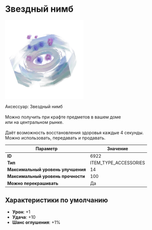 # Звездный нимб

![Item Image](../img/6922.webp?raw=true)

Аксессуар: Звездный нимб<br><br>Можно получить при крафте предметов в вашем доме<br>или на центральном рынке.<br><br>Даёт возможность восстановления здоровья каждые 4 секунды.<br>Можно использовать, передавать и продавать.


| Параметр | Значение |
|----------|----------|
| **ID** | 6922 |
| **Тип** | ITEM_TYPE_ACCESSORIES |
| **Максимальный уровень улучшения** | 14 |
| **Максимальный уровень прочности** | 100 |
| **Можно перекрашивать** | Да |

## Характеристики по умолчанию

- **Урон**: +1
- **Удача**: +10
- **Шанс оглушения**: +1%

